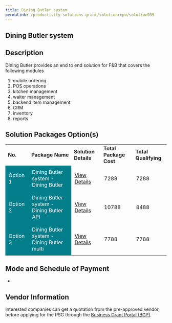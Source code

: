 ```yaml
---
title: Dining Butler system 
permalink: /productivity-solutions-grant/solutionrepo/solution995
---
```


## Dining Butler system

## Description

Dining Butler provides an end to end solution for F&B that covers the following modules
1) mobile ordering
2) POS operations
3) kitchen management
4) waiter management
5) backend item management
6) CRM
7) inventory 
8) reports

## Solution Packages Option(s)

<table>
<tr>
<td><b>No.</b></td>
<td><b>Package Name</b></td>
<td><b>Solution Details</b></td>
<td><b>Total Package Cost</b></td>
<td><b>Total Qualifying</b></td>
</tr>
<tr>
<td style='padding: 10px; background-color: #037E8A; color: #FFFFFF;'>Option 1</td>
<td style='padding: 10px; background-color: #037E8A; color: #FFFFFF;'>Dining Butler system - Dining Butler</td>
<td style='padding: 10px;'><a href='https://www.gobusiness.gov.sg/images/psg/Desensitised_SG_Dining_Butler_20200107_Annex_3_Part_1.pdf' target='_blank'>View Details</a></td>
<td style='padding: 10px;'>7288</td>
<td style='padding: 10px;'>7288</td>
</tr>
<tr>
<td style='padding: 10px; background-color: #037E8A; color: #FFFFFF;'>Option 2</td>
<td style='padding: 10px; background-color: #037E8A; color: #FFFFFF;'>Dining Butler system - Dining Butler API</td>
<td style='padding: 10px;'><a href='https://www.gobusiness.gov.sg/images/psg/Desensitised_SG_Dining_Butler_20200107_Annex_3_Part_2.pdf' target='_blank'>View Details</a></td>
<td style='padding: 10px;'>10788</td>
<td style='padding: 10px;'>8488</td>
</tr>
<tr>
<td style='padding: 10px; background-color: #037E8A; color: #FFFFFF;'>Option 3</td>
<td style='padding: 10px; background-color: #037E8A; color: #FFFFFF;'>Dining Butler system - Dining Butler multi</td>
<td style='padding: 10px;'><a href='https://www.gobusiness.gov.sg/images/psg/Desensitised_SG_Dining_Butler_20200107_Annex_3_Part_3.pdf' target='_blank'>View Details</a></td>
<td style='padding: 10px;'>7788</td>
<td style='padding: 10px;'>7788</td>
</tr>
</table>

## Mode and Schedule of Payment

 - 

## Vendor Information

 

Interested companies can get a quotation from the pre-approved vendor, before applying for the PSG through the <a href='https://www.businessgrants.gov.sg/' target='_blank' rel='noopener'>Business Grant Portal (BGP)</a>.

<script src="/jquery/resize-tables.js"></script>
